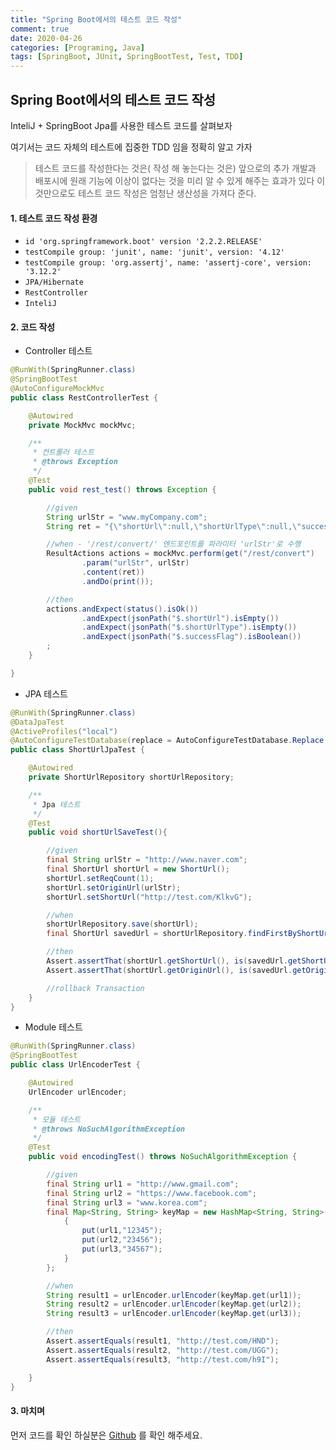 ```yaml
---
title: "Spring Boot에서의 테스트 코드 작성"
comment: true
date: 2020-04-26
categories: [Programing, Java]
tags: [SpringBoot, JUnit, SpringBootTest, Test, TDD]
---
```


## Spring Boot에서의 테스트 코드 작성

InteliJ + SpringBoot Jpa를 사용한 테스트 코드를 살펴보자

여기서는 코드 자체의 테스트에 집중한 TDD 임을 정확히 알고 가자



> 테스트 코드를 작성한다는 것은( 작성 해 놓는다는 것은) 앞으로의 추가 개발과 배포시에 원래 기능에 이상이 없다는 것을 미리 알 수 있게 해주는 효과가 있다 이것만으로도 테스트 코드 작성은 엄청난 생산성을 가져다 준다.



#### 1. 테스트 코드 작성 환경

- `id 'org.springframework.boot' version '2.2.2.RELEASE'`
- `testCompile group: 'junit', name: 'junit', version: '4.12'`
- `testCompile group: 'org.assertj', name: 'assertj-core', version: '3.12.2'`
- `JPA/Hibernate` 
- `RestController`
- `InteliJ` 





#### 2. 코드 작성

- Controller 테스트

``` java 
@RunWith(SpringRunner.class)
@SpringBootTest
@AutoConfigureMockMvc
public class RestControllerTest {

    @Autowired
    private MockMvc mockMvc;

    /**
     * 컨트롤러 테스트
     * @throws Exception
     */
    @Test
    public void rest_test() throws Exception {

        //given
        String urlStr = "www.myCompany.com";
        String ret = "{\"shortUrl\":null,\"shortUrlType\":null,\"successFlag\":false}";

        //when - '/rest/convert/' 엔드포인트를 파라미터 'urlStr'로 수행
        ResultActions actions = mockMvc.perform(get("/rest/convert")
                .param("urlStr", urlStr)
                .content(ret))
                .andDo(print());

        //then
        actions.andExpect(status().isOk())
                .andExpect(jsonPath("$.shortUrl").isEmpty())
                .andExpect(jsonPath("$.shortUrlType").isEmpty())
                .andExpect(jsonPath("$.successFlag").isBoolean())
        ;
    }

}
```

- JPA 테스트

```java
@RunWith(SpringRunner.class)
@DataJpaTest
@ActiveProfiles("local")
@AutoConfigureTestDatabase(replace = AutoConfigureTestDatabase.Replace.NONE)
public class ShortUrlJpaTest {

    @Autowired
    private ShortUrlRepository shortUrlRepository;

    /**
     * Jpa 테스트
     */
    @Test
    public void shortUrlSaveTest(){

        //given
        final String urlStr = "http://www.naver.com";
        final ShortUrl shortUrl = new ShortUrl();
        shortUrl.setReqCount(1);
        shortUrl.setOriginUrl(urlStr);
        shortUrl.setShortUrl("http://test.com/KlkvG");

        //when
        shortUrlRepository.save(shortUrl);
        final ShortUrl savedUrl = shortUrlRepository.findFirstByShortUrlOrOriginUrlOrderBySeqDesc(urlStr, urlStr);

        //then
        Assert.assertThat(shortUrl.getShortUrl(), is(savedUrl.getShortUrl()));
        Assert.assertThat(shortUrl.getOriginUrl(), is(savedUrl.getOriginUrl()));

        //rollback Transaction
    }
}
```

- Module 테스트

``` java
@RunWith(SpringRunner.class)
@SpringBootTest
public class UrlEncoderTest {

    @Autowired
    UrlEncoder urlEncoder;

    /**
     * 모듈 테스트
     * @throws NoSuchAlgorithmException
     */
    @Test
    public void encodingTest() throws NoSuchAlgorithmException {

        //given
        final String url1 = "http://www.gmail.com";
        final String url2 = "https://www.facebook.com";
        final String url3 = "www.korea.com";
        final Map<String, String> keyMap = new HashMap<String, String>(){
            {
                put(url1,"12345");
                put(url2,"23456");
                put(url3,"34567");
            }
        };

        //when
        String result1 = urlEncoder.urlEncoder(keyMap.get(url1));
        String result2 = urlEncoder.urlEncoder(keyMap.get(url2));
        String result3 = urlEncoder.urlEncoder(keyMap.get(url3));

        //then
        Assert.assertEquals(result1, "http://test.com/HND");
        Assert.assertEquals(result2, "http://test.com/UGG");
        Assert.assertEquals(result3, "http://test.com/h9I");

    }
}
```



#### 3. 마치며

먼저 코드를 확인 하실분은 [Github](https://github.com/antkdi/url-shortener) 를 확인 해주세요.
